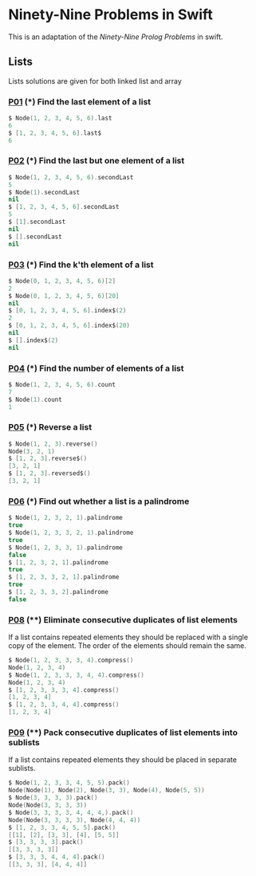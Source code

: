 # Ninety-Nine Problems in Swift

This is an adaptation of the *Ninety-Nine Prolog Problems* in swift.


<!---
* [Lists](#lists)
* [Arithmetic](#arithmetic)
* [Logic and Codes](#logic-and-codes)
* [Binary Trees](#binary-trees)
* [Multiway Trees](#multiway-trees)
* [Graphs](#graphs)
* [Miscellaneous](#miscellaneous)

-->

## Lists

Lists solutions are given for both linked list and array

### [P01](https://github.com/udaypandey/Ninety-Nine-Swift-Problems/blob/master/NinetyNineSwiftProblems/Solutions/P01.swift) **(*) Find the last element of a list**

```swift
$ Node(1, 2, 3, 4, 5, 6).last
6
$ [1, 2, 3, 4, 5, 6].last$
6
```

### [P02](https://github.com/udaypandey/Ninety-Nine-Swift-Problems/blob/master/NinetyNineSwiftProblems/Solutions/P02.swift) **(*) Find the last but one element of a list**

```swift
$ Node(1, 2, 3, 4, 5, 6).secondLast
5
$ Node(1).secondLast
nil
$ [1, 2, 3, 4, 5, 6].secondLast
5
$ [1].secondLast
nil
$ [].secondLast
nil
```

### [P03](https://github.com/udaypandey/Ninety-Nine-Swift-Problems/blob/master/NinetyNineSwiftProblems/Solutions/P03.swift) **(*) Find the k'th element of a list**

```swift
$ Node(0, 1, 2, 3, 4, 5, 6)[2]
2
$ Node(0, 1, 2, 3, 4, 5, 6)[20]
nil
$ [0, 1, 2, 3, 4, 5, 6].index$(2)
2
$ [0, 1, 2, 3, 4, 5, 6].index$(20)
nil
$ [].index$(2)
nil
```

### [P04](https://github.com/udaypandey/Ninety-Nine-Swift-Problems/blob/master/NinetyNineSwiftProblems/Solutions/P04.swift) **(*) Find the number of elements of a list**

```swift
$ Node(1, 2, 3, 4, 5, 6).count
7
$ Node(1).count
1
```

### [P05](https://github.com/udaypandey/Ninety-Nine-Swift-Problems/blob/master/NinetyNineSwiftProblems/Solutions/P05.swift) **(*) Reverse a list**

```swift
$ Node(1, 2, 3).reverse()
Node(3, 2, 1)
$ [1, 2, 3].reverse$()
[3, 2, 1]
$ [1, 2, 3].reversed$()
[3, 2, 1]
```

### [P06](https://github.com/udaypandey/Ninety-Nine-Swift-Problems/blob/master/NinetyNineSwiftProblems/Solutions/P06.swift) **(*) Find out whether a list is a palindrome**

```swift
$ Node(1, 2, 3, 2, 1).palindrome
true
$ Node(1, 2, 3, 3, 2, 1).palindrome
true
$ Node(1, 2, 3, 3, 1).palindrome
false
$ [1, 2, 3, 2, 1].palindrome
true
$ [1, 2, 3, 3, 2, 1].palindrome
true
$ [1, 2, 3, 3, 2].palindrome
false
```

<!---
### [P07](https://github.com/udaypandey/Ninety-Nine-Swift-Problems/blob/master/NinetyNineSwiftProblems/Solutions/P07.swift) **(\*\*) Flatten a nested list structure**

```swift
$ flatten (List [Elem 1, List [Elem 2, List [Elem 3, Elem 4], Elem 5]])
[1,2,3,4,5]
```
-->

### [P08](https://github.com/udaypandey/Ninety-Nine-Swift-Problems/blob/master/NinetyNineSwiftProblems/Solutions/P08.swift) **(\*\*) Eliminate consecutive duplicates of list elements**

If a list contains repeated elements they should be replaced with a single copy of the element. The order of the elements should remain the same.

```swift
$ Node(1, 2, 3, 3, 3, 4).compress()
Node(1, 2, 3, 4)
$ Node(1, 2, 3, 3, 3, 4, 4).compress()
Node(1, 2, 3, 4)
$ [1, 2, 3, 3, 3, 4].compress()
[1, 2, 3, 4]
$ [1, 2, 3, 3, 4, 4].compress()
[1, 2, 3, 4]
```

### [P09](https://github.com/udaypandey/Ninety-Nine-Swift-Problems/blob/master/NinetyNineSwiftProblems/Solutions/P09.swift) **(\*\*) Pack consecutive duplicates of list elements into sublists**

If a list contains repeated elements they should be placed in separate sublists.

```swift
$ Node(1, 2, 3, 3, 4, 5, 5).pack()
Node(Node(1), Node(2), Node(3, 3), Node(4), Node(5, 5))
$ Node(3, 3, 3, 3).pack()
Node(Node(3, 3, 3, 3))
$ Node(3, 3, 3, 3, 4, 4, 4,).pack()
Node(Node(3, 3, 3, 3), Node(4, 4, 4))
$ [1, 2, 3, 3, 4, 5, 5].pack()
[[1], [2], [3, 3], [4], [5, 5]]
$ [3, 3, 3, 3].pack()
[[3, 3, 3, 3]]
$ [3, 3, 3, 4, 4, 4].pack()
[[3, 3, 3], [4, 4, 4]]
```

<!---
### [P10](https://github.com/udaypandey/Ninety-Nine-Swift-Problems/blob/master/NinetyNineSwiftProblems/Solutions/P01.swift **(*) Run-length encoding of a list**

Use the result of problem 1.09 to implement the so-called run-length encoding data compression method. Consecutive duplicates of elements are encoded as terms [N,E] where N is the number of duplicates of the element E.

```
$ encode ["a", "a", "a", "a", "b", "c", "c", "a", "a", "d", "e", "e", "e", "e"]
[(4,"a"),(1,"b"),(2,"c"),(2,"a"),(1,"d"),(4,"e")]
```

### [P11](https://github.com/udaypandey/Ninety-Nine-Swift-Problems/blob/master/NinetyNineSwiftProblems/Solutions/P01.swift **(*) Modified run-length encoding**

Modify the result of problem 1.10 in such a way that if an element has no duplicates it is simply copied into the result list. Only elements with duplicates are transferred as [N,E] terms.

```swift
$ encode_modified ["a", "a", "a", "a", "b", "c", "c", "a", "a", "d", "e", "e", "e", "e"]
[Right (4,"a"),Left "b",Right (2,"c"),Right (2,"a"),Left "d",Right (4,"e")]
```

### [P12](https://github.com/udaypandey/Ninety-Nine-Swift-Problems/blob/master/NinetyNineSwiftProblems/Solutions/P01.swift **(*) Decode a run-length encoded list**

```swift
$ decode [Right (4,"a"),Left "b",Right (2,"c"),Right (2,"a"),Left "d",Right (4,"e")]
["a","a","a","a","b","c","c","a","a","d","e","e","e","e"]
```

### [P13](https://github.com/udaypandey/Ninety-Nine-Swift-Problems/blob/master/NinetyNineSwiftProblems/Solutions/P01.swift **(\*\*) Run-length encoding of a list (direct solution)**

Implement the so-called run-length encoding data compression method directly. i.e. don't explicitly create the sublists containing the duplicates, as in problem P09, but only count them.

```
$ encode_direct ["a", "a", "a", "a", "b", "c", "c", "a", "a", "d", "e", "e", "e", "e"]
[(4,"a"),(1,"b"),(2,"c"),(2,"a"),(1,"d"),(4,"e")]
```

### [P14](https://github.com/udaypandey/Ninety-Nine-Swift-Problems/blob/master/NinetyNineSwiftProblems/Solutions/P01.swift **(*) Duplicate the elements of a list**

```swift
$ duplicate ["a","b","c","d"]
["a","a","b","b","c","c","d","d"]
```
### [P15](https://github.com/udaypandey/Ninety-Nine-Swift-Problems/blob/master/NinetyNineSwiftProblems/Solutions/P01.swift **(\*\*) Duplicate the elements of a list a given number of times**

```swift
$ duplicate ["a","b","c"] 3
["a","a","a","b","b","b","c","c","c"]
```

### [P16](https://github.com/udaypandey/Ninety-Nine-Swift-Problems/blob/master/NinetyNineSwiftProblems/Solutions/P01.swift **(\*\*) Drop every N'th element from a list**

```swift
$ dropEveryNth ["a", "b", "c", "d", "e", "f", "g", "h", "i", "j", "k"] 3
["a","b","d","e","g","h","j","k"]
```
### [P17](https://github.com/udaypandey/Ninety-Nine-Swift-Problems/blob/master/NinetyNineSwiftProblems/Solutions/P01.swift **(*) Split a list into two parts; the length of the first part is given**

```swift
$ split ["a", "b", "c", "d", "e", "f", "g", "h", "i", "k"] 3
(["a","b","c"],["d","e","f","g","h","i","k"])
```

### [P18](https://github.com/udaypandey/Ninety-Nine-Swift-Problems/blob/master/NinetyNineSwiftProblems/Solutions/P01.swift **(\*\*) Extract a slice from a list**

```swift
$ slice ["a", "b", "c", "d", "e", "f", "g", "h", "i", "k"] 3 7
["c","d","e","f"]
```

### [P19](https://github.com/udaypandey/Ninety-Nine-Swift-Problems/blob/master/NinetyNineSwiftProblems/Solutions/P01.swift **(\*\*) Rotate a list N places to the left**

```swift
$ rotate ["a", "b", "c", "d", "e", "f", "g", "h"] 3
["d","e","f","g","h","a","b","c"]

$ rotate ["a", "b", "c", "d", "e", "f", "g", "h"] (-2)
["g","h","a","b","c","d","e","f"]
```

### [P20](https://github.com/udaypandey/Ninety-Nine-Swift-Problems/blob/master/NinetyNineSwiftProblems/Solutions/P01.swift **(*) Remove the K'th element from a list**

```swift
$ removeAt ["a", "b", "c", "d"] 2
(["a","c","d"],"b")
```

### [P21](https://github.com/udaypandey/Ninety-Nine-Swift-Problems/blob/master/NinetyNineSwiftProblems/Solutions/P01.swift **(*) Insert an element at a given position into a list**

```swift
$ insertAt ["a", "b", "c", "d"] 2 "alfa"
["a","alfa","b","c","d"]
```

### [P22](https://github.com/udaypandey/Ninety-Nine-Swift-Problems/blob/master/NinetyNineSwiftProblems/Solutions/P01.swift **(*) Create a list containing all integers within a given range**

```swift
$ range 4 9
[4,5,6,7,8,9]
```

### [P23](https://github.com/udaypandey/Ninety-Nine-Swift-Problems/blob/master/NinetyNineSwiftProblems/Solutions/P01.swift **(\*\*) Extract a given number of randomly selected elements from a list**

```swift
$ randomSelect ["a", "b", "c", "d", "e", "f", "g", "h"] 3
```

### [P24](https://github.com/udaypandey/Ninety-Nine-Swift-Problems/blob/master/NinetyNineSwiftProblems/Solutions/P01.swift **(*) Lotto: Draw N different random numbers from the set 1..M**

> Hint: Combine the solutions of problems P22 and P23

```swift
$ randomSelect_lotto 6 (1,49)
[48,2,42,42,2,8]
```

### [P25](https://github.com/udaypandey/Ninety-Nine-Swift-Problems/blob/master/NinetyNineSwiftProblems/Solutions/P01.swift **(*) Generate a random permutation of the elements of a list**

> Hint: Use the solution of problem P23

```swift
$ randomPermutation ["a", "b", "c", "d", "e", "f"]
["b","a","b","c","a","a"]
```

### [P26](https://github.com/udaypandey/Ninety-Nine-Swift-Problems/blob/master/NinetyNineSwiftProblems/Solutions/P01.swift **(\*\*) Generate the combinations of K distinct objects chosen from the N elements of a list**


```swift
$ combinations ["a", "b", "c", "d", "e", "f"] 3

[["a","b","c"],["a","b","d"],["a","c","d"],["b","c","d"],["a","b","e"],["a","c","e"],["b","c","e"],["a","d","e"],["b","d","e"],["c","d","e"],["a","b","f"],["a","c","f"],["b","c","f"],["a","d","f"],["b","d","f"],["c","d","f"],["a","e","f"],["b","e","f"],["c","e","f"],["d","e","f"]]
```

### [P27](https://github.com/udaypandey/Ninety-Nine-Swift-Problems/blob/master/NinetyNineSwiftProblems/Solutions/P01.swift **(\*\*) Group the elements of a set into disjoint subsets**

a) In how many ways can a group of 9 people work in 3 disjoint subgroups of 2, 3 and 4 persons? Write a predicate that generates all the possibilities via backtracking

```swift
$ length (group3 ["aldo", "beat", "carla", "david", "evi", "flip", "gary", "hugo", "ida"])

1260
```

b) Generalize the above predicate in a way that we can specify a list of group sizes and the predicate will return a list of groups.


```swift
$ length(group' ["aldo", "beat", "carla", "david", "evi", "flip", "gary", "hugo", "ida"] [2,2,5])

756
```


### [P28](https://github.com/udaypandey/Ninety-Nine-Swift-Problems/blob/master/NinetyNineSwiftProblems/Solutions/P01.swift **(\*\*) Sorting a list of lists according to length of sublists**

a) We suppose that a list (InList) contains elements that are lists themselves. The objective is to sort the elements of InList according to their **length**. E.g. short lists first, longer lists later, or vice versa.

```swift
$ lsort [["a", "b", "c"], ["d", "e"], ["f", "g", "h"], ["d", "e"], ["i", "j", "k"], ["m", "n"], ["o"]]

[["o"],["d","e"],["d","e"],["m","n"],["a","b","c"],["f","g","h"],["i","j","k"]]
```

b) Again, we suppose that a list (InList) contains elements that are lists themselves. But this time the objective is to sort the elements of InList according to their **length frequency**; i.e. in the default, where sorting is done in ascending order, lists with rare lengths are placed first, others with a more frequent length come later.

```swift
$ lfsort [["a", "b", "c"], ["d", "e"], ["f", "g", "h"], ["d", "e"], ["i", "j", "k","l"], ["m", "n"], ["o"]]

[["o"],["i","j","k","l"],["a","b","c"],["f","g","h"],["d","e"],["d","e"],["m","n"]]
```

## Arithmetic

### [P31](https://github.com/udaypandey/Ninety-Nine-Swift-Problems/blob/master/NinetyNineSwiftProblems/Solutions/P01.swift **(\*\*) Determine whether a given integer number is prime.**

```swift
$ isPrime 7
True
```


### [P32](https://github.com/udaypandey/Ninety-Nine-Swift-Problems/blob/master/NinetyNineSwiftProblems/Solutions/P01.swift **(\*\*) Determine the prime factors of a given positive integer.**

```swift
$ primeFactors 315
[3,3,5,7]

$ primeFactors 33
[3,11]
```

### [P33](https://github.com/udaypandey/Ninety-Nine-Swift-Problems/blob/master/NinetyNineSwiftProblems/Solutions/P01.swift **(\*\*) Determine the prime factors of a given positive integer (2).**

```swift
$ primeFactorsMult 315
[[3,2],[5,1],[7,1]]
```

### [P34](https://github.com/udaypandey/Ninety-Nine-Swift-Problems/blob/master/NinetyNineSwiftProblems/Solutions/P01.swift **(*) A list of prime numbers**

```swift
$ primeNumbers [7..31]
[7,11,13,17,19,23,29,31]
```

### [P35](https://github.com/udaypandey/Ninety-Nine-Swift-Problems/blob/master/NinetyNineSwiftProblems/Solutions/P01.swift **(\*\*) Goldbach's conjecture**

```swift
$ goldbach 28
[5,23]
```

### [P36](https://github.com/udaypandey/Ninety-Nine-Swift-Problems/blob/master/NinetyNineSwiftProblems/Solutions/P01.swift **(\*\*) A list of Goldbach compositions.**

Given a range of integers by its lower and upper limit, print a list of all even numbers and their Goldbach composition.

```swift
$ goldbach_list [9..20]
[(10,[3,7]),(12,[5,7]),(14,[3,11]),(16,[3,13]),(18,[5,13]),(20,[3,17])]
```

In most cases, if an even number is written as the sum of two prime numbers, one of them is very small. Very rarely, the primes are both bigger than say 50. Try to find out how many such cases there are in the range 2..3000.

```swift
$ goldbach_list1 50 [1..2000]
[(992,[73,919]),(1382,[61,1321]),(1856,[67,1789]),(1928,[61,1867])]
```
### [P37](https://github.com/udaypandey/Ninety-Nine-Swift-Problems/blob/master/NinetyNineSwiftProblems/Solutions/P01.swift **(\*\*) Determine the greatest common divisor of two positive integer numbers.**

```swift
$ gcd' 36 63
9
```

### [P38](https://github.com/udaypandey/Ninety-Nine-Swift-Problems/blob/master/NinetyNineSwiftProblems/Solutions/P01.swift **(*) Determine whether two positive integer numbers are coprime.**

```swift
$ coprime 25 64
True
```

### [P39](https://github.com/udaypandey/Ninety-Nine-Swift-Problems/blob/master/NinetyNineSwiftProblems/Solutions/P01.swift **(\*\*) Calculate Euler's totient function phi(m).**

```swift
$ totient_phi 10
4
```

### [P40](https://github.com/udaypandey/Ninety-Nine-Swift-Problems/blob/master/NinetyNineSwiftProblems/Solutions/P01.swift **(\*\*) Calculate Euler's totient function phi(m) (2).**

See problem P39 for the definition of Euler's totient function. If the list of the prime factors of a number m is known in the form of problem 2.03 then the function phi(m) can be efficiently calculated as follows: Let `[[p1,m1],[p2,m2],[p3,m3],...]` be the list of prime factors (and their multiplicities) of a given number m. Then phi(m) can be calculated with the following formula:

`phi(m) = (p1 - 1) * p1**(m1 - 1) * (p2 - 1) * p2**(m2 - 1) * (p3 - 1) * p3**(m3 - 1) * ...`

Note that a**b stands for the b'th power of a.

```
$ phi 10
4
$ phi 99
60
```

> Also you can import modules defined in 01-lists by starting ghci using the command `ghci -i../01-lists`

### [P41](https://github.com/udaypandey/Ninety-Nine-Swift-Problems/blob/master/NinetyNineSwiftProblems/Solutions/P01.swift **(*) Compare the two methods of calculating Euler's totient function.**

Use the solutions of problems P39 and P40 to compare the algorithms. Take the number of logical inferences as a measure for efficiency. Try to calculate `phi(10090)` as an example.

### [P46](https://github.com/udaypandey/Ninety-Nine-Swift-Problems/blob/master/NinetyNineSwiftProblems/Solutions/P01.swift **(\*\*) Truth tables for logical expressions.**

Define predicates and/2, or/2, nand/2, nor/2, xor/2, impl/2 and equ/2 (for logical equivalence) which succeed or fail according to the result of their respective operations; e.g. and(A,B) will succeed, if and only if both A and B succeed. Note that A and B can be Prolog goals (not only the constants true and fail).

A logical expression in two variables can then be written in prefix notation, as in the following example: and(or(A,B),nand(A,B)).

Now, write a predicate table/3 which prints the truth table of a given logical expression in two variables.

```
table (\a b -> (and' a (or' a b)))
[(True,True,True),(True,False,True),(False,True,False),(False,False,False)]
```

### [P47](https://github.com/udaypandey/Ninety-Nine-Swift-Problems/blob/master/NinetyNineSwiftProblems/Solutions/P01.swift **(*) Truth tables for logical expressions(2).**

Skipping this problem for now.

### [P48](https://github.com/udaypandey/Ninety-Nine-Swift-Problems/blob/master/NinetyNineSwiftProblems/Solutions/P01.swift **(\*\*) Truth tables for logical expressions(3).**

Skipping this problem for now.

### [P49](https://github.com/udaypandey/Ninety-Nine-Swift-Problems/blob/master/NinetyNineSwiftProblems/Solutions/P01.swift **(\*\*) Gray code.**

An n-bit Gray code is a sequence of n-bit strings constructed according to certain rules. For example,
```
n = 1: C(1) = ['0','1'].
n = 2: C(2) = ['00','01','11','10'].
n = 3: C(3) = ['000','001','011','010','110','111','101','100'].
```

```swift
$ gray 3
["000","001","011","010","110","111","101","100"]
```


-->
